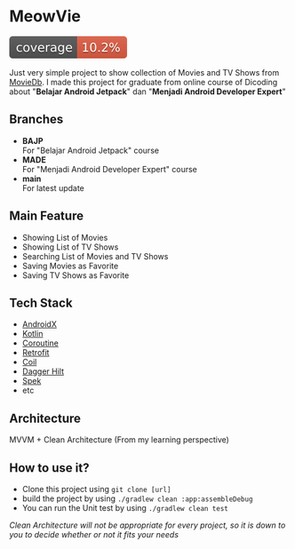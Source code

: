
MeowVie
=====  
![coverage](./.github/badges/jacoco.svg)

Just very simple project to show collection of Movies and TV Shows from [MovieDb](https://developers.themoviedb.org). I made this project for graduate from online course of Dicoding about "**Belajar Android Jetpack**" dan "**Menjadi Android Developer Expert**"


Branches
-------------  
* **BAJP**  
  For "Belajar Android Jetpack" course
* **MADE**  
  For "Menjadi Android Developer Expert" course
* **main**  
  For latest update


Main Feature
-------------  
* Showing List of Movies
* Showing List of TV Shows
* Searching List of Movies and TV Shows
* Saving Movies as Favorite
* Saving TV Shows as Favorite

Tech Stack
----------  
* [AndroidX](https://developer.android.com/jetpack/androidx)
* [Kotlin](https://kotlinlang.org/)
* [Coroutine](https://github.com/Kotlin/kotlinx.coroutines)
* [Retrofit](https://github.com/square/retrofit)
* [Coil](https://github.com/coil-kt/coil)
* [Dagger Hilt](https://dagger.dev/hilt/)
* [Spek](https://www.spekframework.org/)
* etc

Architecture
-----------  
MVVM + Clean Architecture (From my learning perspective)

How to use it?
------  
- Clone this project using `git clone [url]`
- build the project by using `./gradlew clean :app:assembleDebug`
- You can run the Unit test by using `./gradlew clean test`

*Clean Architecture will not be appropriate for every project, so it is down to you to decide whether or not it fits your needs*